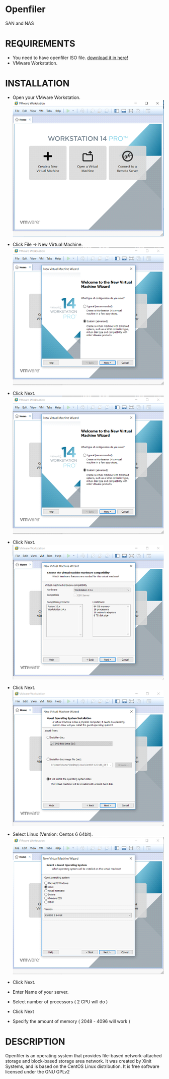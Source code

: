 # Openfiler
SAN and NAS

# REQUIREMENTS
  - You need to have openfiler ISO file. [download it in here!](https://downloads.sourceforge.net/project/openfiler/openfiler-distribution-iso-2.99-x64/openfileresa-2.99.1-x86_64-disc1.iso)
  - VMware Workstation.

# INSTALLATION
  - Open your VMware Workstation.
  ![Image of VMware Workstation](Images/OpenVMware.png)
  
  - Click File -> New Virtual Machine.
  ![Image of VMware Workstation](Images/NewVirtual.png)
  
  - Click Next.
  ![Image of VMware Workstation](Images/firstNext.png)
  
  - Click Next.
  ![Image of VMware Workstation](Images/secondNext.png)
  
  - Click Next.
  ![Image of VMware Workstation](Images/3rdNext.png)
  
  - Select Linux (Version: Centos 6 64bit).
   ![Image of VMware Workstation](Images/selectLinux.png)
   
  - Click Next.
  - Enter Name of your server.
  - Select number of processors ( 2 CPU will do )
  - Click Next
  - Specify the amount of memory ( 2048 - 4096 will work )
  
 


# DESCRIPTION

Openfiler is an operating system that provides file-based network-attached storage and block-based storage area network. It was created by Xinit Systems, and is based on the CentOS Linux distribution. It is free software licensed under the GNU GPLv2
